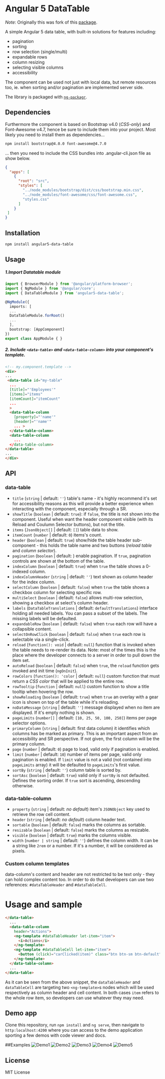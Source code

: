# Angular 5 DataTable

*Note*: Originally this was fork of this [package](https://github.com/MIt9/angular-4-data-table).

A simple Angular 5 data table, with built-in solutions for features including:
* pagination
* sorting
* row selection (single/multi)
* expandable rows
* column resizing
* selecting visible columns
* accessibility

The component can be used not just with local data, but remote resources too, ie. when sorting and/or pagination are implemented server side.

The library is packaged with [`ng-packagr`](https://github.com/dherges/ng-packagr).

## Dependencies
Furthermore the component is based on Bootstrap v4.0 (*CSS-only*) and Font-Awesome v4.7, hence be sure to include them into your project.
Most likely you need to install them as dependencies...

```bash 
npm install bootstrap@4.0.0 font-awesome@4.7.0
```
   
... then you need to include the CSS bundles into .angular-cli.json file as show below.
```json
{
  "apps": [
    {
      "root": "src",
      "styles": [
        "../node_modules/bootstrap/dist/css/bootstrap.min.css",
        "../node_modules/font-awesome/css/font-awesome.css",
        "styles.css"
      ]
    }
 ]
}
```

## Installation

```bash
npm install angular5-data-table
```

## Usage

##### 1.Import Datatable module
```ts
import { BrowserModule } from '@angular/platform-browser';
import { NgModule } from '@angular/core';
import { DataTableModule } from 'angular5-data-table';

@NgModule({
  imports: [
  ...
  DataTableModule.forRoot()
  ...
  ],
  bootstrap: [AppComponent]
})
export class AppModule { }
```
      
##### 2. Include `<data-table>` and `<data-table-column>` into your component's template.
```HTML
<!-- my.component.template -->
<div>
...
 <data-table id="my-table"
  ...
  [title]="'Employees'"
  [items]="items"
  [itemCount]="itemCount"
  ...
  >
  <data-table-column
    [property]="'name'"
    [header]="'name'"
    ... >
  </data-table-column>
  <data-table-column
    ...
  </data-table-column>
</data-table>
...
</div>
```

## API        

### data-table
* `title` (`string` | default: `''`) table's name - it's highly recommend it's set for accessibility reasons as this will provide a better experience when interacting with the component, especially through a SR.
* `showTitle` (`boolean` | default: `true`): if `false`, the title is not shown into the component. Useful when want the header component visible (with its Reload and Coulumn Selector buttons), but not the title.
* `items` (`JsonObject[]` | default: `[]`) table data to show.
* `itemCount` (`number` | default: `0`) items's count.
* `header` (`boolean` | default: `true`) show/hide the table header sub-component - this holds the table name and two buttons (_reload table_ and _column selector_).
* `pagination` (`boolean` | default: ) enable pagination. If `true`, pagination controls are shown at the bottom of the table.
* `indexColumn` (`boolean` | default: `true`) when `true` the table shows a 0-indexed column.
* `indexColumnHeader` (`string` | default: `''`) text shown as column header for the index column.
* `selectColumn` (`boolean` | default: `false`) when `true` the table shows a checkbox column for selecting specific row.
* `multiSelect` (`boolean` | default: `false`) allows multi-row selection, showing a checkbox at select's column header.
* `labels` (`DataTableTranslations` | default: `defaultTranslations`) interface holding all needed labels. You can pass a subset of the labels. The missing labels will be defaulted.
* `expandableRow` (`boolean` | default: `false`) when `true` each row will have a collapsible content.
* `selectOnRowClick` (`boolean` | default: `false`) when `true` each row is selectable via a single-click.
* `reload` (`function(): void` | default: `null`) function that is invoked when the table needs to re-render its data. Note: most of the times this is the place where the developer connects to a server in order to pull down the item set.
* `autoReload`  (`boolean` | default: `false`) when `true`, the `reload` function gets invoked and init time (`ngOnInit`).
* `rowColors` (`function(): 'color` | default: `null`) custom function that must return a _CSS color_ that will be applied to the entire row.
* `rowTooltip` (`function` | default: `null`) custom function to show a title tooltip when hovering the row.
* `showReloading` (`boolean` | default: `true`) when `true` an overlay with a gear icon is shown on top of the table while it's reloading.
* `noDataMessage` (`string` | default: `''`) message displayed when no item are displayed. If it's empty nothing is shown.
* `pageLimits` (`number[]` | default: `[10, 25, 50, 100, 250]`) items per page selector options.
* `primaryColumn` (`string` | default: first data column) it identifies which columns has be marked as primary. This is an important aspect from an accessibility and SR perspective. If not given, the first column will be the primary column.
* `page` (`number` | default: `0`) page to load, valid only if pagination is enabled.
* `limit` (`number` | default: `10`) number of items per page, valid only pagination is enabled. If `limit` value is not a valid (not contained into `pageLimits` array) it will be defaulted to `pageLimits`'s first value. 
* `sortBy` (`string` | default: `''`) column table is sorted by.
* `sortAsc` (`boolean` | default: `true`) valid only if `sortBy` is not defaulted. Defines the sorting order. If `true` sort is ascending, descending otherwise.

### data-table-column
* `property` (`string` | default: _no default_) item's `JSONObject` key used to retrieve the row cell content.
* `header` (`string` | default: _no default_) column header text.
* `sortable` (`boolean` | default: `false`) marks the columns as sortable.
* `resizable` (`boolean` | default: `false`) marks the columns as resizable.
* `visible` (`boolean` | default: `true`) marks the columns visible.
* `width` (`number | string` | default: `''`) defines the column width. It can be a string like `2rem` or a number. If it's a number, it will be considered as pixels.

### Custom column templates
data-column's content and header are not restricted to be text only - they can hold complex content too. In order to do that developers can use two references: `#dataTableHeader` and `#dataTableCell`.

# Usage and sample
```html
</data-table>
  ...
  <data-table-column
    header="Actions">
    <ng-template #dataTableHeader let-item="item">
      <i>Actions</i>
    </ng-template>
    <ng-template #dataTableCell let-item="item">
      <button (click)="carClicked(item)" class="btn btn-sm btn-default">Buy</button>
    </ng-template>
  </data-table-column>
  ...
</data-table>
```
As it can be seen from the above snippet, the `dataTableHeader` and `dataTableCell` are targeting two `<ng-template>`s nodes which will be used respectively as column header and cell content. In both cases `item` refers to the whole row item, so developers can use whatever they may need.

## Demo app
Clone this repository, run `npm install` and `ng serve`, then navigate to `http:localhost:4200` where you can access to the demo application sporting a few demos with code viewer and docs.

##Examples
![Demo1](https://user-images.githubusercontent.com/4410485/39678176-ce90ecc6-517f-11e8-82fd-ec85162ccf80.png)
![Demo2](https://user-images.githubusercontent.com/4410485/39678189-fcd6a080-517f-11e8-8cca-6dd5395703b0.png)
![Demo3](https://user-images.githubusercontent.com/4410485/39678197-1513fed6-5180-11e8-8ad6-64c08c9689fa.png)
![Demo4](https://user-images.githubusercontent.com/4410485/39678201-29df8740-5180-11e8-80f5-68249311aa20.png)
![Demo5](https://user-images.githubusercontent.com/4410485/39678204-425001f6-5180-11e8-8b7d-1decacd406a6.png)

## License
MIT License
